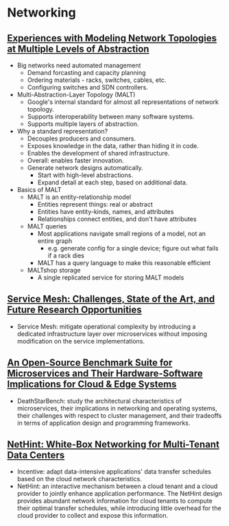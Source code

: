 # Networking 
## [Experiences with Modeling Network Topologies at Multiple Levels of Abstraction](https://www.usenix.org/conference/nsdi20/presentation/mogul)
- Big networks need automated management
  - Demand forcasting and capacity planning
  - Ordering materials - racks, switches, cables, etc.
  - Configuring switches and SDN controllers.
- Multi-Abstraction-Layer Topology (MALT)
  - Google's internal standard for almost all representations of network topology.
  - Supports interoperability between many software systems.
  - Supports multiple layers of abstraction.
- Why a standard representation?
  - Decouples producers and consumers.
  - Exposes knowledge in the data, rather than hiding it in code.
  - Enables the development of shared infrastructure.
  - Overall: enables faster innovation.
  - Generate network designs automatically. 
    - Start with high-level abstractions.
    - Expand detail at each step, based on additional data.
- Basics of MALT
  - MALT is an entity-relationship model
    - Entities represent things: real or abstract
    - Entities have entity-kinds, names, and attributes
    - Relationships connect entities, and don't have attributes
  - MALT queries
    - Most applications navigate small regions of a model, not an entire graph
      - e.g. generate config for a single device; figure out what fails if a rack dies
    - MALT has a query language to make this reasonable efficient
  - MALTshop storage
    - A single replicated service for storing MALT models

## [Service Mesh: Challenges, State of the Art, and Future Research Opportunities](https://ieeexplore.ieee.org/document/8705911)
- Service Mesh: mitigate operational complexity by introducing a dedicated infrastructure layer over microservices without imposing modification on the service implementations.

## [An Open-Source Benchmark Suite for Microservices and Their Hardware-Software Implications for Cloud & Edge Systems](https://www.csl.cornell.edu/~delimitrou/papers/2019.asplos.microservices.pdf)
- DeathStarBench: study the architectural characteristics of microservices, their implications in networking and operating systems, their challenges with respect to cluster management, and their tradeoffs in terms of application design and programming frameworks.

## [NetHint: White-Box Networking for Multi-Tenant Data Centers](https://hongzhangblaze.github.io/assets/pdf/nethint.pdf)
- Incentive: adapt data-intensive applications' data transfer schedules based on the cloud network characteristics.
- NetHint: an interactive mechanism between a cloud tenant and a cloud provider to jointly enhance application performance. The NetHint design provides abundant network information for cloud tenants to compute their optimal transfer schedules, while introducing little overhead for the cloud provider to collect and expose this information.
